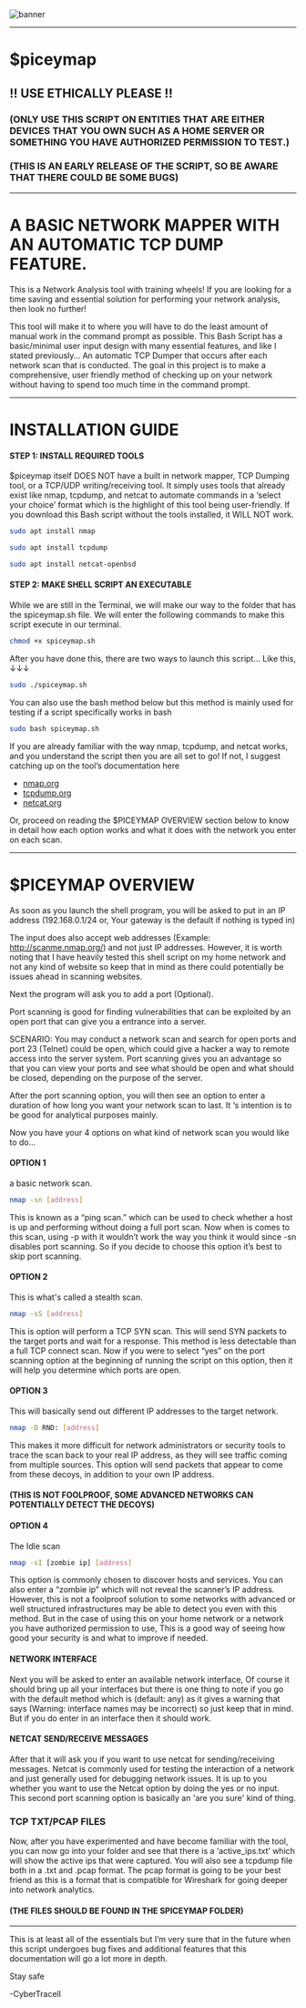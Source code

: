 <img src="/IMG_0538.png" alt="banner" />

---

# $piceymap
## !! USE ETHICALLY PLEASE !!
### (ONLY USE THIS SCRIPT ON ENTITIES THAT ARE EITHER DEVICES THAT YOU OWN SUCH AS A HOME SERVER OR SOMETHING YOU HAVE AUTHORIZED PERMISSION TO TEST.)
### (THIS IS AN EARLY RELEASE OF THE SCRIPT, SO BE AWARE THAT THERE COULD BE SOME BUGS)

---
# A BASIC NETWORK MAPPER WITH AN AUTOMATIC TCP DUMP FEATURE.
This is a Network Analysis tool with training wheels! If you are looking for a time saving and essential solution for performing your network analysis, then look no further!

This tool will make it to where you will have to do the least amount of manual work in the command prompt as possible. This Bash Script has a basic/minimal user input design with many essential features, and like I stated previously… An automatic TCP Dumper that occurs after each network scan that is conducted. The goal in this project is to make a comprehensive, user friendly method of checking up on your network without having to spend too much time in the command prompt.

---

# INSTALLATION GUIDE
#### STEP 1: INSTALL REQUIRED TOOLS

$piceymap itself DOES NOT have a built in network mapper, TCP Dumping tool, or a TCP/UDP writing/receiving tool. It simply uses tools that already exist like nmap, tcpdump, and netcat to automate commands in a ‘select your choice’ format which is the highlight of this tool being user-friendly. If you download this Bash script without the tools installed, it WILL NOT work.

```bash
sudo apt install nmap
```
```bash
sudo apt install tcpdump
```
```bash
sudo apt install netcat-openbsd
```

#### STEP 2: MAKE SHELL SCRIPT AN EXECUTABLE

While we are still in the Terminal, we will make our way to the folder that has the spiceymap.sh file. We will enter the following commands to make this script execute in our terminal.

```bash
chmod +x spiceymap.sh
```
After you have done this, there are two ways to launch this script…
Like this,
↓↓↓

```bash
sudo ./spiceymap.sh
```
You can also use the bash method below but this method is mainly used for testing if a script specifically works in bash

```bash
sudo bash spiceymap.sh
```

If you are already familiar with the way nmap, tcpdump, and netcat works, and you understand the script then you are all set to go! If not, I suggest catching up on the tool’s documentation here

<ul>
  
<li> <a href="https://nmap.org/">nmap.org</a> </li>
<li> <a href="https://www.tcpdump.org/">tcpdump.org</a> </li>
<li> <a href="https://netcat.sourceforge.net/">netcat.org</a> </li>
  
</ul>

Or, proceed on reading the $PICEYMAP OVERVIEW section below to know in detail how each option works and what it does with the network you enter on each scan.

---

# $PICEYMAP OVERVIEW

As soon as you launch the shell program, you will be asked to put in an IP address (192.168.0.1/24 or, Your gateway is the default if nothing is typed in)

The input does also accept web addresses (Example: http://scanme.nmap.org/) and not just IP addresses. However, it is worth noting that I have heavily tested this shell script on my home network and not any kind of website so keep that in mind as there could potentially be issues ahead in scanning websites.

Next the program will ask you to add a port (Optional).

Port scanning is good for finding vulnerabilities that can be exploited by an open port that can give you a entrance into a server.

 SCENARIO: You may conduct a network scan and search for open ports and port 23 (Telnet) could be open, which could give a hacker a way to remote access into the server system. Port scanning gives you an advantage so that you can view your ports and see what should be open and what should be closed, depending on the purpose of the server.

After the port scanning option, you will then see an option to enter a duration of how long you want your network scan to last. It ‘s intention is to be good for analytical purposes mainly.

Now you have your 4 options on what kind of network scan you would like to do…

#### OPTION 1
a basic network scan.
```bash
nmap -sn [address]
```
This is known as a “ping scan.” which can be used to check whether a host is up and performing without doing a full port scan. Now when is comes to this scan, using -p with it wouldn’t work the way you think it would since -sn disables port scanning. So if you decide to choose this option it’s best to skip port scanning.

#### OPTION 2
This is what's called a stealth scan.
```bash
nmap -sS [address]
```
This is option will perform a TCP SYN scan. This will send SYN packets to the target ports and wait for a response. This method is less detectable than a full TCP connect scan. Now if you were to select “yes” on the port scanning option at the beginning of running the script on this option, then it will help you determine which ports are open.

#### OPTION 3
This will basically send out different IP addresses to the target network.
```bash
nmap -D RND: [address]
```
This makes it more difficult for network administrators or security tools to trace the scan back to your real IP address, as they will see traffic coming from multiple sources. This option will send packets that appear to come from these decoys, in addition to your own IP address.
#### (THIS IS NOT FOOLPROOF, SOME ADVANCED NETWORKS CAN POTENTIALLY DETECT THE DECOYS)

#### OPTION 4 
The Idle scan
```bash
nmap -sI [zombie ip] [address]
```
This option is commonly chosen to discover hosts and services. You can also enter a “zombie ip” which will not reveal the scanner’s IP address. However, this is not a foolproof solution to some networks with advanced or well structured infrastructures may be able to detect you even with this method. But in the case of using this on your home network or a network you have authorized permission to use, This is a good way of seeing how good your security is and what to improve if needed.

#### NETWORK INTERFACE

Next you will be asked to enter an available network interface, Of course it should bring up all your interfaces but there is one thing to note if you go with the default method which is (default: any) as it gives a warning that says (Warning: interface names may be incorrect) so just keep that in mind. But if you do enter in an interface then it should work.

#### NETCAT SEND/RECEIVE MESSAGES

After that it will ask you if you want to use netcat for sending/receiving messages. Netcat is commonly used for testing the interaction of a network and just generally used for debugging network issues. It is up to you whether you want to use the Netcat option by doing the yes or no input. This second port scanning option is basically an 'are you sure' kind of thing.

### TCP TXT/PCAP FILES

Now, after you have experimented and have become familiar with the tool, you can now go into your folder and see that there is a ‘active_ips.txt’ which will show the active ips that were captured. You will also see a tcpdump file both in a .txt and .pcap format. The pcap format is going to be your best friend as this is a format that is compatible for Wireshark for going deeper into network analytics.
#### (THE FILES SHOULD BE FOUND IN THE SPICEYMAP FOLDER)

---

This is at least all of the essentials but I’m very sure that in the future when this script undergoes bug fixes and additional features that this documentation will go a lot more in depth.

Stay safe

-CyberTracell
